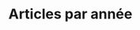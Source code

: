 ---
title: "Articles par année"
permalink: /archives/
layout: posts
classes: wide
author_profile: false
excerpt: "Un service professionel à l'écoute de vos besoins"
header:
  overlay_color: "#be272d"
---